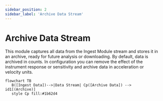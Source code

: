 ```yaml
---
sidebar_position: 2
sidebar_label: 'Archive Data Stream'
---
```


# Archive Data Stream
This module captures all data from the Ingest Module stream and stores it in an archive, ready for future analysis or downloading.
By default, data is archived in counts. In configuration you can remove the effect of the instrument response or sensitivity and archive data in acceleration or velocity units.

```mermaid
flowchart TB
   B([Ingest Data])-->|Data Stream| Cp([Archive Data]) --> id1[(Archive)]
   style Cp fill:#1b62d4
```